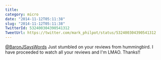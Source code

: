 ```yaml
---
title: 
category: micro
date: "2014-11-12T05:11:38"
slug: "2014-11-12T05:11:38"
TwitterId: 532400304390541312
TweetUrl: https://twitter.com/mark_philpot/status/532400304390541312
---
```


[@BaronJSaysWords](https://twitter.com/BaronJSaysWords) Just stumbled on your
reviews from hummingbird. I have proceeded to watch all your reviews and I'm
LMAO. Thanks!!
